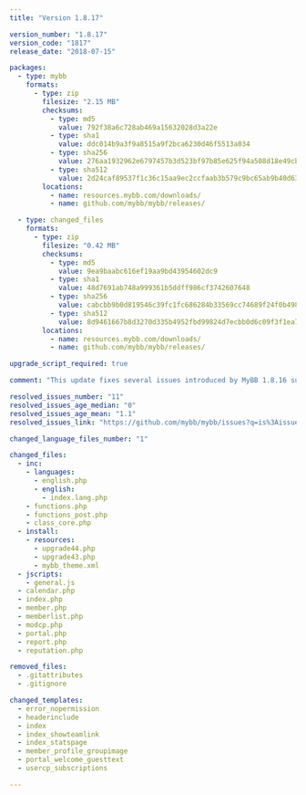 ```yaml
---
title: "Version 1.8.17"

version_number: "1.8.17"
version_code: "1817"
release_date: "2018-07-15"

packages:
  - type: mybb
    formats:
      - type: zip
        filesize: "2.15 MB"
        checksums:
          - type: md5
            value: 792f38a6c728ab469a15632028d3a22e
          - type: sha1
            value: ddc014b9a3f9a8515a9f2bca6230d46f5513a034
          - type: sha256
            value: 276aa1932962e6797457b3d523bf97b85e625f94a508d18e49cbd5162068bed5
          - type: sha512
            value: 2d24caf89537f1c36c15aa9ec2ccfaab3b579c9bc65ab9b40d63405da2ce7f3173261a78952389c8eb4eb805ed53c0aba5b0bb0d7e514d998d41ade0306e0a0a
        locations:
          - name: resources.mybb.com/downloads/
          - name: github.com/mybb/mybb/releases/

  - type: changed_files
    formats:
      - type: zip
        filesize: "0.42 MB"
        checksums:
          - type: md5
            value: 9ea9baabc616ef19aa9bd43954602dc9
          - type: sha1
            value: 48d7691ab748a999361b5ddff986cf3742607648
          - type: sha256
            value: cabcbb9b0d819546c39fc1fc686284b33569cc74689f24f0b498cb97a827ccec
          - type: sha512
            value: 8d9461667b8d3270d335b4952fbd99824d7ecbb0d6c09f3f1ea7b939cadacd3dabb95339d7157fd76de753ca2d603a022ebf0a8152581fb23340269a01b161f4
        locations:
          - name: resources.mybb.com/downloads/
          - name: github.com/mybb/mybb/releases/

upgrade_script_required: true

comment: "This update fixes several issues introduced by MyBB 1.8.16 such as not being able to log into forums."

resolved_issues_number: "11"
resolved_issues_age_median: "0"
resolved_issues_age_mean: "1.1"
resolved_issues_link: "https://github.com/mybb/mybb/issues?q=is%3Aissue%20is%3Aclosed%20label%3As%3Aresolved%20milestone%3A1.8.17"

changed_language_files_number: "1"

changed_files:
  - inc:
    - languages:
      - english.php
      - english:
        - index.lang.php
    - functions.php
    - functions_post.php
    - class_core.php
  - install:
    - resources:
      - upgrade44.php
      - upgrade43.php
      - mybb_theme.xml
  - jscripts:
    - general.js
  - calendar.php
  - index.php
  - member.php
  - memberlist.php
  - modcp.php
  - portal.php
  - report.php
  - reputation.php

removed_files:
  - .gitattributes
  - .gitignore

changed_templates:
  - error_nopermission
  - headerinclude
  - index
  - index_showteamlink
  - index_statspage
  - member_profile_groupimage
  - portal_welcome_guesttext
  - usercp_subscriptions

---
```

